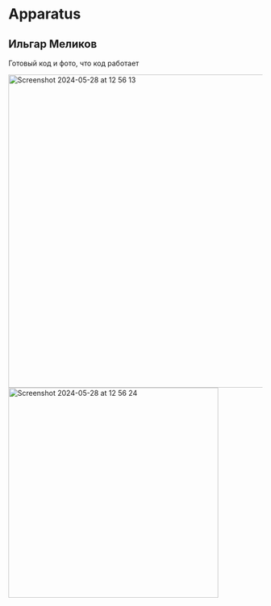 # Apparatus

## Ильгар Меликов
Готовый код и фото, что код работает

<img width="620" alt="Screenshot 2024-05-28 at 12 56 13" src="https://github.com/imalikov13943/apparatus/assets/102352450/12dd2f24-5743-4cb7-9a86-09b08fc3ccf2">

<img width="416" alt="Screenshot 2024-05-28 at 12 56 24" src="https://github.com/imalikov13943/apparatus/assets/102352450/ab14a4ff-6ebf-4497-b594-c10838109d24">
